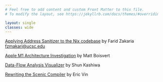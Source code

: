 ```yaml
---
# Feel free to add content and custom Front Matter to this file.
# To modify the layout, see https://jekyllrb.com/docs/themes/#overriding-theme-defaults

layout: single
classes: wide
---
```


[Applying Address Sanitizer to the Nix codebase](projects/nix_memory_sanitizer/CSE211_Final_Report.pdf) by Farid Zakaria <fzmakari@ucsc.edu>

[Apple M1 Architecture Investigation](projects/matthew-boisvert/m1-performance.md) by Matt Boisvert

[Data-Flow Analysis Visualizer](projects/data-flow-analysis-visualizer/index.md) by Shun Kashiwa

[Rewriting the Scenic Compiler](projects/ScenicRewrite/ScenicRewrite.md) by Eric Vin
